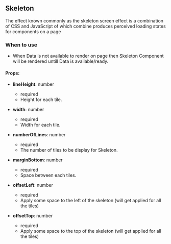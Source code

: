 ## **Skeleton**

The effect known commonly as the skeleton screen effect is a combination of CSS and JavaScript of which combine produces perceived loading states for components on a page

### **When to use**

- When Data is not available to render on page then Skeleton Component will be rendered untill Data is available/ready.

#### **Props**:

- **lineHeight**: number

  - required
  - Height for each tile.

- **width**: number

  - required
  - Width for each tile.

- **numberOfLines**: number

  - required
  - The number of tiles to be display for Skeleton.

- **marginBottom**: number

  - required
  - Space between each tiles.

- **offsetLeft**: number

  - required
  - Apply some space to the left of the skeleton (will get applied for all the tiles)

* **offsetTop**: number

  - required
  - Apply some space to the top of the skeleton (will get applied for all the tiles)
